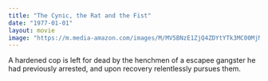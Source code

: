 ```yaml
---
title: "The Cynic, the Rat and the Fist"
date: "1977-01-01"
layout: movie
image: "https://m.media-amazon.com/images/M/MV5BNzE1ZjQ4ZDYtYTk3MC00MjM0LWIyYWYtOTJmYmUxZTg5YmJiXkEyXkFqcGdeQXVyMTIzNzEzNzI@._V1_SX300.jpg"
---
```


A hardened cop is left for dead by the henchmen of a escapee gangster he had previously arrested, and upon recovery relentlessly pursues them.
